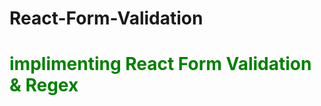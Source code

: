 # React-Form-Validation

<h1 style="color:green">implimenting React Form Validation & Regex</h1>


  






